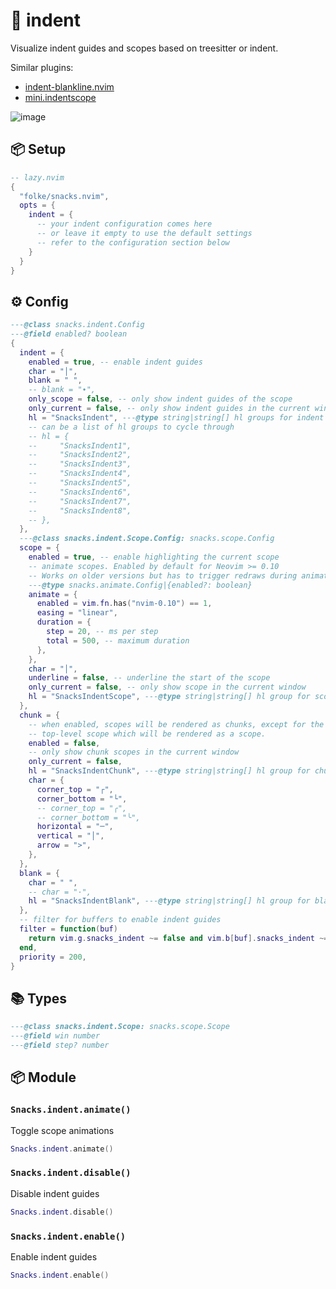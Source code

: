 # 🍿 indent

Visualize indent guides and scopes based on treesitter or indent.

Similar plugins:

- [indent-blankline.nvim](https://github.com/lukas-reineke/indent-blankline.nvim)
- [mini.indentscope](https://github.com/echasnovski/mini.indentscope)

![image](https://github.com/user-attachments/assets/56a99495-05ab-488e-9619-574cb7ff2b7d)

<!-- docgen -->

## 📦 Setup

```lua
-- lazy.nvim
{
  "folke/snacks.nvim",
  opts = {
    indent = {
      -- your indent configuration comes here
      -- or leave it empty to use the default settings
      -- refer to the configuration section below
    }
  }
}
```

## ⚙️ Config

```lua
---@class snacks.indent.Config
---@field enabled? boolean
{
  indent = {
    enabled = true, -- enable indent guides
    char = "│",
    blank = " ",
    -- blank = "∙",
    only_scope = false, -- only show indent guides of the scope
    only_current = false, -- only show indent guides in the current window
    hl = "SnacksIndent", ---@type string|string[] hl groups for indent guides
    -- can be a list of hl groups to cycle through
    -- hl = {
    --     "SnacksIndent1",
    --     "SnacksIndent2",
    --     "SnacksIndent3",
    --     "SnacksIndent4",
    --     "SnacksIndent5",
    --     "SnacksIndent6",
    --     "SnacksIndent7",
    --     "SnacksIndent8",
    -- },
  },
  ---@class snacks.indent.Scope.Config: snacks.scope.Config
  scope = {
    enabled = true, -- enable highlighting the current scope
    -- animate scopes. Enabled by default for Neovim >= 0.10
    -- Works on older versions but has to trigger redraws during animation.
    ---@type snacks.animate.Config|{enabled?: boolean}
    animate = {
      enabled = vim.fn.has("nvim-0.10") == 1,
      easing = "linear",
      duration = {
        step = 20, -- ms per step
        total = 500, -- maximum duration
      },
    },
    char = "│",
    underline = false, -- underline the start of the scope
    only_current = false, -- only show scope in the current window
    hl = "SnacksIndentScope", ---@type string|string[] hl group for scopes
  },
  chunk = {
    -- when enabled, scopes will be rendered as chunks, except for the
    -- top-level scope which will be rendered as a scope.
    enabled = false,
    -- only show chunk scopes in the current window
    only_current = false,
    hl = "SnacksIndentChunk", ---@type string|string[] hl group for chunk scopes
    char = {
      corner_top = "┌",
      corner_bottom = "└",
      -- corner_top = "╭",
      -- corner_bottom = "╰",
      horizontal = "─",
      vertical = "│",
      arrow = ">",
    },
  },
  blank = {
    char = " ",
    -- char = "·",
    hl = "SnacksIndentBlank", ---@type string|string[] hl group for blank spaces
  },
  -- filter for buffers to enable indent guides
  filter = function(buf)
    return vim.g.snacks_indent ~= false and vim.b[buf].snacks_indent ~= false and vim.bo[buf].buftype == ""
  end,
  priority = 200,
}
```

## 📚 Types

```lua
---@class snacks.indent.Scope: snacks.scope.Scope
---@field win number
---@field step? number
```

## 📦 Module

### `Snacks.indent.animate()`

Toggle scope animations

```lua
Snacks.indent.animate()
```

### `Snacks.indent.disable()`

Disable indent guides

```lua
Snacks.indent.disable()
```

### `Snacks.indent.enable()`

Enable indent guides

```lua
Snacks.indent.enable()
```
